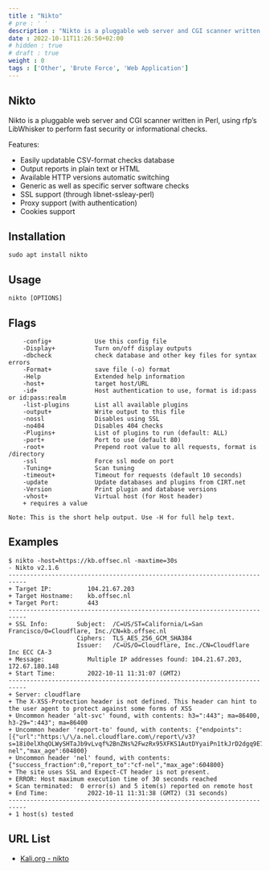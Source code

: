 ```yaml
---
title : "Nikto"
# pre : ' '
description : "Nikto is a pluggable web server and CGI scanner written in Perl, using rfp’s LibWhisker to perform fast security or informational checks."
date : 2022-10-11T11:26:50+02:00
# hidden : true
# draft : true
weight : 0
tags : ['Other', 'Brute Force', 'Web Application']
---
```


## Nikto

Nikto is a pluggable web server and CGI scanner written in Perl, using rfp’s LibWhisker to perform fast security or informational checks.

Features:

* Easily updatable CSV-format checks database
* Output reports in plain text or HTML
* Available HTTP versions automatic switching
* Generic as well as specific server software checks
* SSL support (through libnet-ssleay-perl)
* Proxy support (with authentication)
* Cookies support

## Installation

```plain
sudo apt install nikto
```

## Usage

```plain
nikto [OPTIONS]
```

## Flags

```plain
    -config+            Use this config file
    -Display+           Turn on/off display outputs
    -dbcheck            check database and other key files for syntax errors
    -Format+            save file (-o) format
    -Help               Extended help information
    -host+              target host/URL
    -id+                Host authentication to use, format is id:pass or id:pass:realm
    -list-plugins       List all available plugins
    -output+            Write output to this file
    -nossl              Disables using SSL
    -no404              Disables 404 checks
    -Plugins+           List of plugins to run (default: ALL)
    -port+              Port to use (default 80)
    -root+              Prepend root value to all requests, format is /directory
    -ssl                Force ssl mode on port
    -Tuning+            Scan tuning
    -timeout+           Timeout for requests (default 10 seconds)
    -update             Update databases and plugins from CIRT.net
    -Version            Print plugin and database versions
    -vhost+             Virtual host (for Host header)
    + requires a value

Note: This is the short help output. Use -H for full help text.
```

## Examples

```plain
$ nikto -host=https://kb.offsec.nl -maxtime=30s
- Nikto v2.1.6
---------------------------------------------------------------------------
+ Target IP:          104.21.67.203
+ Target Hostname:    kb.offsec.nl
+ Target Port:        443
---------------------------------------------------------------------------
+ SSL Info:        Subject:  /C=US/ST=California/L=San Francisco/O=Cloudflare, Inc./CN=kb.offsec.nl
                   Ciphers:  TLS_AES_256_GCM_SHA384
                   Issuer:   /C=US/O=Cloudflare, Inc./CN=Cloudflare Inc ECC CA-3
+ Message:            Multiple IP addresses found: 104.21.67.203, 172.67.180.148
+ Start Time:         2022-10-11 11:31:07 (GMT2)
---------------------------------------------------------------------------
+ Server: cloudflare
+ The X-XSS-Protection header is not defined. This header can hint to the user agent to protect against some forms of XSS
+ Uncommon header 'alt-svc' found, with contents: h3=":443"; ma=86400, h3-29=":443"; ma=86400
+ Uncommon header 'report-to' found, with contents: {"endpoints":[{"url":"https:\/\/a.nel.cloudflare.com\/report\/v3?s=18i0elXhqOLWySHTaJb9vLvqf%2BnZNs%2FwzRx95XFKS1AutDYyaiPn1tkJrD2dgq9E7O4Ner4Qv8%2BU1sy3qit4DVJWg8wWqGHWER0EDX1CCc6Y0ueOgkG2f2r5QAWWsdw%3D"}],"group":"cf-nel","max_age":604800}
+ Uncommon header 'nel' found, with contents: {"success_fraction":0,"report_to":"cf-nel","max_age":604800}
+ The site uses SSL and Expect-CT header is not present.
+ ERROR: Host maximum execution time of 30 seconds reached
+ Scan terminated:  0 error(s) and 5 item(s) reported on remote host
+ End Time:           2022-10-11 11:31:38 (GMT2) (31 seconds)
---------------------------------------------------------------------------
+ 1 host(s) tested
```

## URL List

* [Kali.org - nikto](https://www.kali.org/tools/nikto/)
